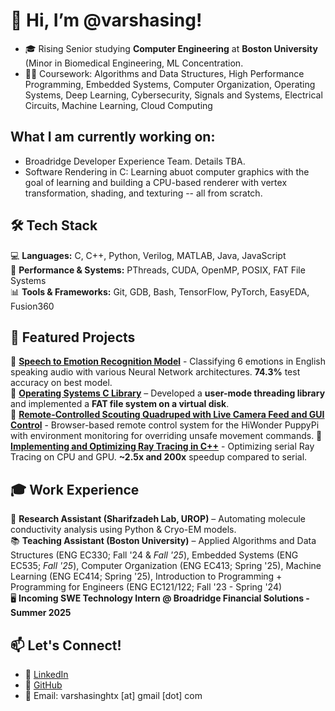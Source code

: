 # 👋 Hi, I’m @varshasing!

- 🎓 Rising Senior studying **Computer Engineering** at **Boston University** (Minor in Biomedical Engineering, ML Concentration.
- 👩‍🎓 Coursework: Algorithms and Data Structures, High Performance Programming, Embedded Systems, Computer Organization, Operating Systems, Deep Learning, Cybersecurity, Signals and Systems, Electrical Circuits, Machine Learning, Cloud Computing

## What I am currently working on:
- Broadridge Developer Experience Team. Details TBA.
- Software Rendering in C: Learning abuot computer graphics with the goal of learning and building a CPU-based renderer with vertex transformation, shading, and texturing -- all from scratch.
 
## 🛠️ Tech Stack  
💻 **Languages:** C, C++, Python, Verilog, MATLAB, Java, JavaScript  
🔧 **Performance & Systems:** PThreads, CUDA, OpenMP, POSIX, FAT File Systems  
📊 **Tools & Frameworks:** Git, GDB, Bash, TensorFlow, PyTorch, EasyEDA, Fusion360

## 🚀 Featured Projects  
🔹 **[Speech to Emotion Recognition Model](https://github.com/Anish701/EC523-Speech-Emotion-Recognition)** - Classifying 6 emotions in English speaking audio with various Neural Network architectures. **74.3%** test accuracy on best model.  
🔹 **[Operating Systems C Library](https://github.com/stars/varshasing/lists/operating-systems)** – Developed a **user-mode threading library** and implemented a **FAT file system on a virtual disk**.  
🔹 **[Remote-Controlled Scouting Quadruped with Live Camera Feed and GUI Control](https://github.com/varshasing/ec535-final-project)** - Browser-based remote control system for the HiWonder PuppyPi with environment monitoring for overriding unsafe movement commands.
🔹 **[Implementing and Optimizing Ray Tracing in C++](https://github.com/EC527JilinZhengVarshaSingh/super-raytrace)** - Optimizing serial Ray Tracing on CPU and GPU. **~2.5x and 200x** speedup compared to serial.

## 🎓 Work Experience  
🔬 **Research Assistant (Sharifzadeh Lab, UROP)** – Automating molecule conductivity analysis using Python & Cryo-EM models.  
📚 **Teaching Assistant (Boston University)** – Applied Algorithms and Data Structures (ENG EC330; Fall '24 & *Fall '25*), Embedded Systems (ENG EC535; *Fall '25*), Computer Organization (ENG EC413; Spring '25), Machine Learning (ENG EC414; Spring '25), Introduction to Programming + Programming for Engineers (ENG EC121/122; Fall '23 - Spring '24)  
🖥️ **Incoming SWE Technology Intern @ Broadridge Financial Solutions - Summer 2025**

## 📫 Let's Connect!  
- 💼 [LinkedIn](https://www.linkedin.com/in/var-singh)  
- 🐙 [GitHub](https://github.com/varshasing)  
- 📧 Email: varshasinghtx [at] gmail [dot] com  

<!---
varshasing/varshasing is a ✨ special ✨ repository because its `README.md` (this file) appears on your GitHub profile.
You can click the Preview link to take a look at your changes.
--->
